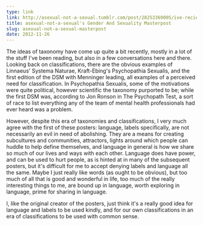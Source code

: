 ```yaml
---
type: link
link: http://asexual-not-a-sexual.tumblr.com/post/28253369005/ive-recieved-a-lot-of-requests-for-a
title: asexual-not-a-sexual's Gender And Sexuality Masterpost
slug: asexual-not-a-sexual-masterpost
date: 2012-11-26
---
```


The ideas of taxonomy have come up quite a bit recently, mostly in a lot of the stuff I've been reading, but also in a few conversations here and there. Looking back on classifications, there are the obvious examples of Linnaeus' Systema Naturae, Kraft-Ebing's Psychopathia Sexualis, and the first edition of the DSM with Menninger leading, all examples of a perceived need for classification. In Psychopathia Sexualis, some of the motivations were quite political, however scientific the taxonomy purported to be; while the first DSM was, according to Jon Ronson in The Psychopath Test, a sort of race to list everything any of the team of mental health professionals had ever heard was a problem.

However, despite this era of taxonomies and classifications, I very much agree with the first of these posters: language, labels specifically, are not necessarily an evil in need of abolishing.  They are a means for creating subcultures and communities, attractors, lights around which people can huddle to help define themselves, and language in general is how we share so much of our lives and ways with each other.  Language does have power, and can be used to hurt people, as is hinted at in many of the subsequent posters, but it's difficult for me to accept denying labels and language all the same.  Maybe I just really like words (as ought to be obvious), but too much of all that is good and wonderful in life, too much of the really interesting things to me, are bound up in language, worth exploring in language, prime for sharing in language.

I, like the original creator of the posters, just think it's a really good idea for language and labels to be used kindly, and for our own classifications in an era of classifications to be used with common sense.
